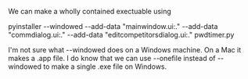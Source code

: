 We can make a wholly contained exectuable using

pyinstaller --windowed --add-data "mainwindow.ui:." --add-data "commdialog.ui:." --add-data "editcompetitorsdialog.ui:."  pwdtimer.py

I'm not sure what --windowed does on a Windows machine. On a Mac it makes a .app file.
I do know that we can use --onefile instead of --windowed to make a single .exe file on Windows.
